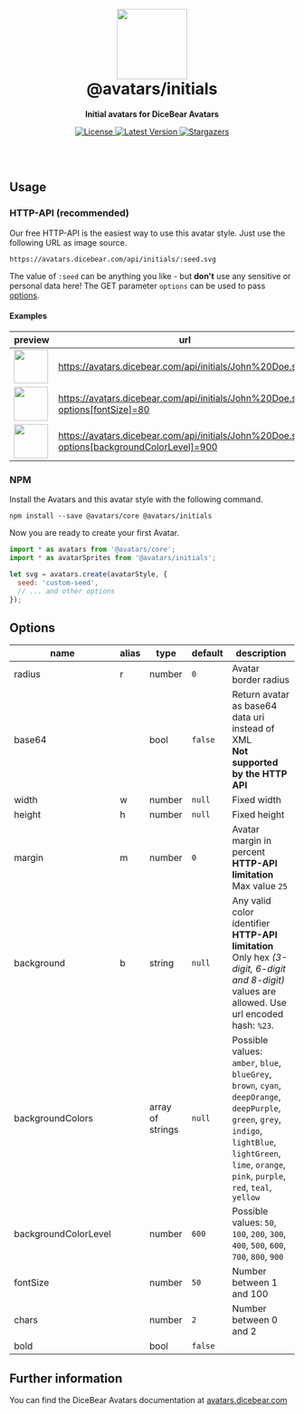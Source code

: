 <br />
<br />

<h1 align="center"><img src="https://avatars.dicebear.com/api/initials/John%20Die.svg" width="124" /> <br />@avatars/initials</h1>
<p align="center"><strong>Initial avatars for DiceBear Avatars</strong></p>

<p align="center">
    <a href="https://github.com/dicebear/avatars/blob/master/LICENSE" target="_blank">
        <img src="https://img.shields.io/github/license/dicebear/avatars.svg?style=flat-square" alt="License">
    </a>
    <a href="https://www.npmjs.com/package/@avatars/initials" target="_blank">
        <img src="https://img.shields.io/npm/v/@avatars/initials.svg?style=flat-square" alt="Latest Version">
    </a>
    <a href="https://github.com/dicebear/avatars/stargazers" target="_blank">
        <img src="https://img.shields.io/github/stars/dicebear/avatars?style=flat-square" alt="Stargazers">
    </a>
</p>
<br />
<br />

## Usage

### HTTP-API (recommended)

Our free HTTP-API is the easiest way to use this avatar style. Just use the following URL as image source.

    https://avatars.dicebear.com/api/initials/:seed.svg

The value of `:seed` can be anything you like - but **don't** use any sensitive or personal data here! The GET parameter
`options` can be used to pass [options](#options).

#### Examples

| preview                                                                                                             | url                                                                                        |
| ------------------------------------------------------------------------------------------------------------------- | ------------------------------------------------------------------------------------------ |
| <img src="https://avatars.dicebear.com/api/initials/John%20Doe.svg" width="60" />                                   | https://avatars.dicebear.com/api/initials/John%20Doe.svg                                   |
| <img src="https://avatars.dicebear.com/api/initials/John%20Doe.svg?options[fontSize]=80" width="60" />              | https://avatars.dicebear.com/api/initials/John%20Doe.svg?options[fontSize]=80              |
| <img src="https://avatars.dicebear.com/api/initials/John%20Doe.svg?options[backgroundColorLevel]=900" width="60" /> | https://avatars.dicebear.com/api/initials/John%20Doe.svg?options[backgroundColorLevel]=900 |

### NPM

Install the Avatars and this avatar style with the following command.

    npm install --save @avatars/core @avatars/initials

Now you are ready to create your first Avatar.

```js
import * as avatars from '@avatars/core';
import * as avatarSprites from '@avatars/initials';

let svg = avatars.create(avatarStyle, {
  seed: 'custom-seed',
  // ... and other options
});
```

## Options

| name                 | alias | type             | default | description                                                                                                                                                                                                  |
| -------------------- | ----- | ---------------- | ------- | ------------------------------------------------------------------------------------------------------------------------------------------------------------------------------------------------------------ |
| radius               | r     | number           | `0`     | Avatar border radius                                                                                                                                                                                         |
| base64               |       | bool             | `false` | Return avatar as base64 data uri instead of XML <br> **Not supported by the HTTP API**                                                                                                                       |
| width                | w     | number           | `null`  | Fixed width                                                                                                                                                                                                  |
| height               | h     | number           | `null`  | Fixed height                                                                                                                                                                                                 |
| margin               | m     | number           | `0`     | Avatar margin in percent<br> **HTTP-API limitation** Max value `25`                                                                                                                                          |
| background           | b     | string           | `null`  | Any valid color identifier<br> **HTTP-API limitation** Only hex _(3-digit, 6-digit and 8-digit)_ values are allowed. Use url encoded hash: `%23`.                                                            |
| backgroundColors     |       | array of strings | `null`  | Possible values: `amber`, `blue`, `blueGrey`, `brown`, `cyan`, `deepOrange`, `deepPurple`, `green`, `grey`, `indigo`, `lightBlue`, `lightGreen`, `lime`, `orange`, `pink`, `purple`, `red`, `teal`, `yellow` |
| backgroundColorLevel |       | number           | `600`   | Possible values: `50`, `100`, `200`, `300`, `400`, `500`, `600`, `700`, `800`, `900`                                                                                                                         |
| fontSize             |       | number           | `50`    | Number between 1 and 100                                                                                                                                                                                     |
| chars                |       | number           | `2`     | Number between 0 and 2                                                                                                                                                                                       |
| bold                 |       | bool             | `false` |                                                                                                                                                                                                              |

## Further information

You can find the DiceBear Avatars documentation at [avatars.dicebear.com](https://avatars.dicebear.com)
